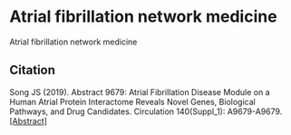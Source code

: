 # Atrial fibrillation network medicine
Atrial fibrillation network medicine

## Citation
Song JS (2019). Abstract 9679: Atrial Fibrillation Disease Module on a Human Atrial Protein Interactome Reveals Novel Genes, Biological Pathways, and Drug Candidates. Circulation 140(Suppl_1): A9679-A9679. [[Abstract]](https://www.ahajournals.org/doi/abs/10.1161/circ.140.suppl_1.9679)
